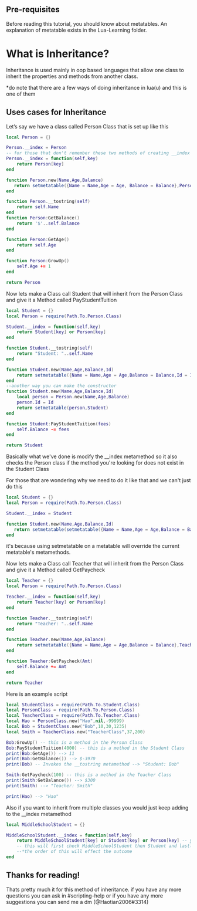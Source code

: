 ## Pre-requisites

Before reading this tutorial, you should know about metatables. An explanation of metatable exists in the Lua-Learning folder.

# What is Inheritance?

Inheritance is used mainly in oop based languages that allow one class to inherit the properties and methods from another class. 

*do note that there are a few ways of doing inheritance in lua(u) and this is one of them
## Uses cases for Inheritance

Let’s say we have a class called Person Class that is set up like this

```lua
local Person = {}

Person.__index = Person
-- for those that don't remember these two methods of creating __index does the same thing 
Person.__index = function(self,key)
    return Person[key]
end

function Person.new(Name,Age,Balance)
   return setmetatable({Name = Name,Age = Age, Balance = Balance},Person)
end

function Person.__tostring(self)
    return self.Name
end
function Person:GetBalance()
    return '$'..self.Balance
end

function Person:GetAge()
    return self.Age
end

function Person:GrowUp()
    self.Age += 1
end

return Person
```
Now lets make a Class call Student that will inherit from the Person Class and give it a Method called PayStudentTuition
```lua
local Student = {}
local Person = require(Path.To.Person.Class)

Student.__index = function(self,key)
    return Student[key] or Person[key]
end

function Student.__tostring(self)
    return "Student: "..self.Name
end

function Student.new(Name,Age,Balance,Id)
	return setmetatable({Name = Name,Age = Age,Balance = Balance,Id = Id},Student)
end
--another way you can make the constructor
function Student.new(Name,Age,Balance,Id)
    local person = Person.new(Name,Age,Balance)
    person.Id = Id
    return setmetatable(person,Student)
end

function Student:PayStudentTuition(fees)
    self.Balance -= fees
end

return Student
```
Basically what we've done is modify the __index metamethod so it also checks the Person class if the method you're looking for does not exist in the Student Class

For those that are wondering why we need to do it like that and we can't just do this

```lua
local Student = {}
local Person = require(Path.To.Person.Class)

Student.__index = Student

function Student.new(Name,Age,Balance,Id)
   return setmetatable(setmetatable({Name = Name,Age = Age,Balance = Balance,Id = Id},Person),Student)
end
```

it's because using setmetatable on a metatable will override the current metatable's metamethods.


Now lets make a Class call Teacher that will inherit from the Person Class and give it a Method called GetPaycheck
```lua
local Teacher = {}
local Person = require(Path.To.Person.Class)

Teacher.__index = function(self,key)
    return Teacher[key] or Person[key]
end

function Teacher.__tostring(self)
    return "Teacher: "..self.Name
end

function Teacher.new(Name,Age,Balance)
    return setmetatable({Name = Name,Age = Age,Balance = Balance},Teacher)
end

function Teacher:GetPaycheck(Amt)
    self.Balance += Amt
end

return Teacher
```

Here is an example script 

```lua
local StudentClass = require(Path.To.Student.Class)
local PersonClass = require(Path.To.Person.Class)
local TeacherClass = require(Path.To.Teacher.Class)
local Hao = PersonClass.new("Hao",nil,-99999)
local Bob = StudentClass.new("Bob",10,30,1235)
local Smith = TeacherClass.new("TeacherClass",37,200)

Bob:GrowUp() -- this is a method in the Person Class
Bob:PayStudentTuition(4000) -- this is a method in the Student Class
print(Bob:GetAge()) --> 11 
print(Bob:GetBalance()) --> $-3970
print(Bob) -- Invokes the __tostring metamethod --> "Student: Bob"

Smith:GetPaycheck(100) -- this is a method in the Teacher Class
print(Smith:GetBalance()) --> $300
print(Smith) --> "Teacher: Smith"

print(Hao) --> "Hao"

```

Also if you want to inherit from multiple classes you would just keep adding to the __index metamethod 

```lua
local MiddleSchoolStudent = {}

MiddleSchoolStudent.__index = function(self,key)
    return MiddleSchoolStudent[key] or Student[key] or Person[key] -- you can keep adding to this 
    -- this will first check MiddleSchoolStudent then Student and lastly Person
    --*the order of this will effect the outcome 
end
```

## Thanks for reading!
Thats pretty much it for this method of inheritance. if you have any more questions you can ask in #scripting-help or if you have any more suggestions you can send me a dm (@Haotian2006#3314)
